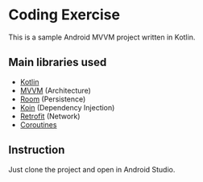 # Coding Exercise
This is a sample Android MVVM project written in Kotlin.


## Main libraries used
- [Kotlin](https://kotlinlang.org/docs/reference/)
- [MVVM](https://developer.android.com/jetpack/docs/guide) (Architecture)
- [Room](https://developer.android.com/topic/libraries/architecture/room) (Persistence)
- [Koin](https://github.com/InsertKoinIO/koin) (Dependency Injection)
- [Retrofit](https://square.github.io/retrofit/) (Network)
- [Coroutines](https://developer.android.com/kotlin/coroutines)


## Instruction

Just clone the project and open in Android Studio.

